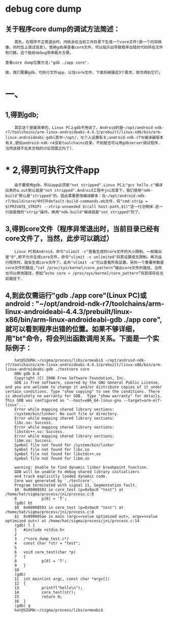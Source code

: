 # debug core dump
##      关于程序core dump的调试方法简述：
	
        首先，在程序不正常退出时，内核会在当前工作目录下生成一个core文件(是一个内存映像，同时加上调试信息)。使用gdb来查看core文件，可以指示出导致程序出错的代码所在文件和行数。这个能给debug带来极大方便。

	查看core dump位置方法:"gdb ./app core".
	
	故，我们需要gdb，可执行文件app，以及core文件。下面将根据这3个需求，依次得到它们;

# 一、
##	1,得到gdb;
        其实这个是最简单的，Linux PC上gdb不用说了。Android的是~/opt/android-ndk-r7/toolchains/arm-linux-androideabi-4.4.3/prebuilt/linux-x86/bin/arm-linux-androideabi-gdb(其中~/opt/，与个人设置有关;android-ndk-r7与编译器版本有关,貌似android-ndk-r4没有toolchains目录，不知是否可以用gdbserver调试程序，当然这就不在本文档的讨论范围之内了).
#	* 2,得到可执行文件app
        由于要使用gdb，所以app必须是"not stripped".Linux PC上"gcc hello.c"编译出来的a.out默认就是"not stripped".Android工程中jni目录下，我们使用"ndk-build"默认是"stripped"的。因此需要更改编译脚本：在~/opt/android-ndk-r7/build/core/中打开default-build-commands.mk文件，将"cmd-strip = $(PRIVATE_STRIP) --strip-unneeded $(call host-path,$1)"这一行注释掉.这一行就是做的"strip"操作。再用"ndk-build"编译就是"not stripped"的了。
##	3,得到core文件（程序异常退出时，当前目录已经有core文件了，当然，此步可以跳过）
        Linux PC和Android，命令"ulimit -c"查看生成的core文件的大小限制。一般输出是"0",即不允许生成core文件，命令"ulimit -c unlimited"将其设置成无限制。再次运行程序时，就会生成core文件了。此外"ulimit -a"可以查看所有设置。另外一个重要参数是core文件的路径,“cat /proc/sys/kernel/core_pattern”输出core文件的路径，当然也可以修改路径，例如“echo core > /proc/sys/kernel/core_pattern”将其保存在当前路径下.
##	4,到此仅需运行"gdb ./app core"(Linux PC)或android : "~/opt/android-ndk-r7/toolchains/arm-linux-androideabi-4.4.3/prebuilt/linux-x86/bin/arm-linux-androideabi-gdb ./app core",就可以看到程序出错的位置。如果不够详细，用"bt"命令，将会列出函数调用关系。下面是一个实际例子：

        hat@SIGMA:~/sigma/process/libs/armeabi$ ~/opt/android-ndk-r7/toolchains/arm-linux-androideabi-4.4.3/prebuilt/linux-x86/bin/arm-linux-androideabi-gdb ./testcore core
        GNU gdb 6.6
        Copyright (C) 2006 Free Software Foundation, Inc.
        GDB is free software, covered by the GNU General Public License, and you are welcome to change it and/or distribute copies of it under certain conditions. Type "show copying" to see the conditions. There is absolutely no warranty for GDB.  Type "show warranty" for details. This GDB was configured as "--host=x86_64-linux-gnu --target=arm-elf-linux"...
        Error while mapping shared library sections:
        /system/bin/linker: No such file or directory.
        Error while mapping shared library sections:
        libc.so: Success.
        Error while mapping shared library sections:
        libstdc++.so: Success.
        Error while mapping shared library sections:
        libm.so: Success.
        Symbol file not found for /system/bin/linker
        Symbol file not found for libc.so
        Symbol file not found for libstdc++.so
        Symbol file not found for libm.so

        warning: Unable to find dynamic linker breakpoint function.
        GDB will be unable to debug shared library initializers
        and track explicitly loaded dynamic code.
        Core was generated by `./testcore'.
        Program terminated with signal 11, Segmentation fault.
        $0  0x00008592 in core_test (p=0x9ac0 "test") at /home/hat/sigma/process/jni/process.c:8
        8	        p[0] = 'T';
        (gdb) bt
        $0  0x00008592 in core_test (p=0x9ac0 "test") at /home/hat/sigma/process/jni/process.c:8
        $1  0x000085ae in main (argc=<value optimized out>, argv=<value optimized out>) at /home/hat/sigma/process/jni/process.c:14
        (gdb) l 1
        1	#include <stdio.h>
        2	
        3	/*core_dump_test.c*/
        4	const char *str = "test";
        5	
        6	void core_test(char *p)
        7	{
        8	        p[0] = 'T';
        9	}
        10	
        (gdb) 
        11	int main(int argc, const char *argv[])
        12	{
        13	        printf("hello\n");
        14	        core_test(str);
        15	        return 0;
        16	}
        (gdb) q
        hat@SIGMA:~/sigma/process/libs/armeabi$ 
